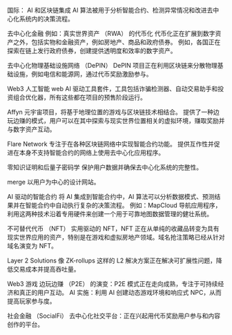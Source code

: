 国际：
AI 和区块链集成
AI 算法被用于分析智能合约、检测异常情况和改进去中心化系统内的决策流程。

去中心化金融
例如：真实世界资产 （RWA） 的代币化
代币化正在扩展到数字资产之外，包括实物和金融资产，例如房地产、商品和政府债券。
例如，各国正在探索在链上发行政府债券，创建提供透明度和效率的数字资产。

去中心化物理基础设施网络 （DePIN）
DePIN 项目正在利用区块链来分散物理基础设施，例如电信和能源网，通过代币奖励激励参与。

Web3 人工智能
 web AI 驱动工具套件，工具包括诈骗检测器、自动交易助手和投资组合优化器，所有这些都在项目的预售阶段运行。

Affyn
元宇宙项目，将基于地理位置的游戏与区块链技术相结合。
提供了一种边玩边赚的模式，用户可以在其中探索与现实世界位置相关的虚拟环境，赚取奖励并与数字资产互动。

Flare Network
专注于在各种区块链网络中实现智能合约功能。
提供互作性并促进在本身不支持智能合约的网络上使用去中心化应用程序。

零知识证明和后量子密码学
保护用户数据并确保去中心化系统的完整性。

merge
以用户为中心的设计网站。

AI 驱动的智能合约
将 AI 集成到智能合约中，AI 算法可以分析数据模式、预测结果并在智能合约中自动执行复杂的决策流程。
例如：MapCloud 导航应用程序，利用这两种技术沿着专用硬件来创建一个用于可靠地图数据管理的健壮系统。

不可替代代币 （NFT）
实用驱动的 NFT，NFT 正在从单纯的收藏品转变为具有现实世界应用的资产，特别是在游戏和虚拟房地产领域。域名抢注策略已经从针对域名演变为 NFT。

Layer 2 Solutions
像 ZK-rollups 这样的 L2 解决方案正在解决可扩展性问题，降低交易成本并提高吞吐量。

Web3 游戏
边玩边赚 （P2E） 的演变：P2E 模式正在走向成熟，专注于可持续经济和真正的用户互动。
AI 实施：利用 AI 创建动态游戏环境和响应式 NPC，从而提高玩家参与度。

社会金融 （SocialFi）
去中心化社交平台：正在兴起用代币奖励用户参与和内容创作的平台。














